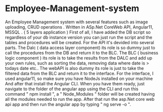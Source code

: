 # Employee-Management-system
An Employee Management system with several features such as image uploading, CRUD operations . Written in ASp.Net CoreWeb API, Angular11, MSSQL . ( 5 layers application )
First of all, I have added the DB script so regardless of your db instance version you can just run the script and the tables and procedures will be created.
For the API it's devided into several parts. The Dalc ( data access layer component) its role is so dummy just to call the procedures from the DB and return it to the BLC. The BLC ( business logic component ) its role is to take the results from the DALC and add up your own rules, such as sorting the data, removing data where date is > todays date etc..
The webAPI is also dummy its role is just to take the filtered data from the BLC and return it to the interface. 
For the interface, I used angular11, so make sure you have NodeJs installed on your machine And after that install the Angular CLI. 
When you have them ready, just navigate to the folder of the angular app using the CLI and run this command " npm install ", a " Node_Modules " folder will be created having all the modules needed to run the app. 
After that run the asp.Net core web api app and then run the angular app by typing " ng serve -o ". 
